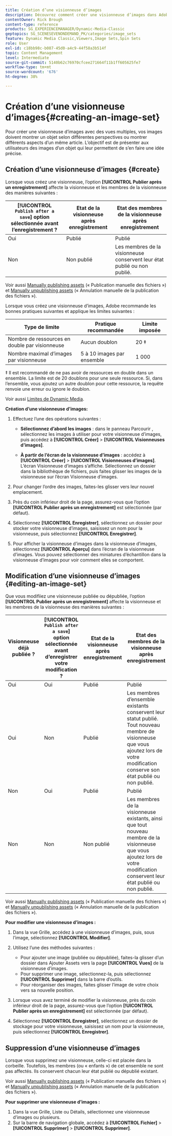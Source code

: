 ```yaml
---
title: Création d’une visionneuse d’images
description: Découvrez comment créer une visionneuse d’images dans Adobe Dynamic Media Classic.
contentOwner: Rick Brough
content-type: reference
products: SG_EXPERIENCEMANAGER/Dynamic-Media-Classic
geptopics: SG_SCENESEVENONDEMAND_PK/categories/image_sets
feature: Dynamic Media Classic,Viewers,Image Sets,Spin Sets
role: User
exl-id: c18bb98c-b087-45d0-a4c9-44f58a3b514f
topic: Content Management
level: Intermediate
source-git-commit: 5140b62c76970cfcee271664f11b1ff605625fe7
workflow-type: tm+mt
source-wordcount: '676'
ht-degree: 38%

---
```


# Création d’une visionneuse d’images{#creating-an-image-set}

Pour créer une visionneuse d’images avec des vues multiples, vos images doivent montrer un objet selon différentes perspectives ou montrer différents aspects d’un même article. L’objectif est de présenter aux utilisateurs des images d’un objet qui leur permettent de s’en faire une idée précise.

## Création d’une visionneuse d’images {#create}

Lorsque vous créez une visionneuse, l’option **[!UICONTROL Publier après un enregistrement]** affecte la visionneuse et les membres de la visionneuse des manières suivantes :

| **[!UICONTROL `Publish after a save`]** option sélectionnée avant l’enregistrement ? | Etat de la visionneuse après enregistrement | Etat des membres de la visionneuse après enregistrement |
| --- | --- | --- |
| Oui | Publié | Publié |
| Non | Non publié | Les membres de la visionneuse conservent leur état publié ou non publié. |

Voir aussi [Manually publishing assets](publishing-files.md#manually_publishing_assets) (« Publication manuelle des fichiers ») et [Manually unpublishing assets](publishing-files.md#manually_unpublishing_assets) (« Annulation manuelle de la publication des fichiers »).

Lorsque vous créez une visionneuse d’images, Adobe recommande les bonnes pratiques suivantes et applique les limites suivantes :

| Type de limite | Pratique recommandée | Limite imposée |
| --- | --- | --- |
| Nombre de ressources en double par visionneuse | Aucun doublon | 20 ‡ |
| Nombre maximal d’images par visionneuse | 5 à 10 images par ensemble | 1 000 |

‡ Il est recommandé de ne pas avoir de ressources en double dans un ensemble. La limite est de 20 doublons pour une seule ressource. Si, dans l’ensemble, vous ajoutez un autre doublon pour cette ressource, la requête renvoie une erreur ou ignore le doublon.

Voir aussi [Limites de Dynamic Media](/help/using/limitations.md).

**Création d’une visionneuse d’images:**

1. Effectuez l’une des opérations suivantes :

   * **Sélectionnez d’abord les images** : dans le panneau Parcourir , sélectionnez les images à utiliser pour votre visionneuse d’images, puis accédez à **[!UICONTROL Créer]** > **[!UICONTROL Visionneuses d’images]**.

   * **À partir de l’écran de la visionneuse d’images** : accédez à **[!UICONTROL Créer]** > **[!UICONTROL Visionneuses d’images]**. L’écran Visionneuse d’images s’affiche. Sélectionnez un dossier dans la bibliothèque de fichiers, puis faites glisser les images de la visionneuse sur l’écran Visionneuse d’images.

1. Pour changer l’ordre des images, faites-les glisser vers leur nouvel emplacement.
1. Près du coin inférieur droit de la page, assurez-vous que l’option **[!UICONTROL Publier après un enregistrement]** est sélectionnée (par défaut).
1. Sélectionnez **[!UICONTROL Enregistrer]**, sélectionnez un dossier pour stocker votre visionneuse d’images, saisissez un nom pour la visionneuse, puis sélectionnez **[!UICONTROL Enregistrer]**.
1. Pour afficher la visionneuse d’images dans la visionneuse d’images, sélectionnez **[!UICONTROL Aperçu]** dans l’écran de la visionneuse d’images. Vous pouvez sélectionner des miniatures d’échantillon dans la visionneuse d’images pour voir comment elles se comportent.

## Modification d’une visionneuse d’images {#editing-an-image-set}

Que vous modifiiez une visionneuse publiée ou dépubliée, l’option **[!UICONTROL Publier après un enregistrement]** affecte la visionneuse et les membres de la visionneuse des manières suivantes :

| Visionneuse déjà publiée ? | **[!UICONTROL `Publish after a save`]** option sélectionnée avant d’enregistrer votre modification ? | Etat de la visionneuse après enregistrement | Etat des membres de la visionneuse après enregistrement |
| --- | --- | --- | --- |
| Oui | Oui | Publié | Publié |
| Oui | Non | Publié | Les membres d’ensemble existants conservent leur statut publié. Tout nouveau membre de visionneuse que vous ajoutez lors de votre modification conserve son état publié ou non publié. |
| Non | Oui | Publié | Publié |
| Non | Non | Non publié | Les membres de la visionneuse existants, ainsi que tout nouveau membre de la visionneuse que vous ajoutez lors de votre modification conservent leur état publié ou non publié. |

Voir aussi [Manually publishing assets](publishing-files.md#manually_publishing_assets) (« Publication manuelle des fichiers ») et [Manually unpublishing assets](publishing-files.md#manually_unpublishing_assets) (« Annulation manuelle de la publication des fichiers »).

**Pour modifier une visionneuse d’images :**

1. Dans la vue Grille, accédez à une visionneuse d’images, puis, sous l’image, sélectionnez **[!UICONTROL Modifier]**.
1. Utilisez l’une des méthodes suivantes :

   * Pour ajouter une image (publiée ou dépubliée), faites-la glisser d’un dossier dans Ajouter Assets vers la page **[!UICONTROL Vues]** de la visionneuse d’images.
   * Pour supprimer une image, sélectionnez-la, puis sélectionnez **[!UICONTROL Supprimer]** dans la barre d’outils.
   * Pour réorganiser des images, faites glisser l’image de votre choix vers sa nouvelle position.

1. Lorsque vous avez terminé de modifier la visionneuse, près du coin inférieur droit de la page, assurez-vous que l’option **[!UICONTROL Publier après un enregistrement]** est sélectionnée (par défaut).
1. Sélectionnez **[!UICONTROL Enregistrer]**, sélectionnez un dossier de stockage pour votre visionneuse, saisissez un nom pour la visionneuse, puis sélectionnez **[!UICONTROL Enregistrer]**.

## Suppression d’une visionneuse d’images

Lorsque vous supprimez une visionneuse, celle-ci est placée dans la corbeille. Toutefois, les membres (ou « enfants ») de cet ensemble ne sont pas affectés. Ils conservent chacun leur état publié ou dépublié existant.

Voir aussi [Manually publishing assets](publishing-files.md#manually_publishing_assets) (« Publication manuelle des fichiers ») et [Manually unpublishing assets](publishing-files.md#manually_unpublishing_assets) (« Annulation manuelle de la publication des fichiers »).

**Pour supprimer une visionneuse d’images :**

1. Dans la vue Grille, Liste ou Détails, sélectionnez une visionneuse d’images ou plusieurs.
1. Sur la barre de navigation globale, accédez à **[!UICONTROL Fichier]** > **[!UICONTROL Supprimer]** > **[!UICONTROL Supprimer]**.
